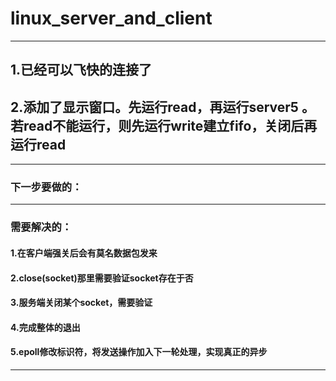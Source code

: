 # linux_server_and_client
------------------------------------------------
##  1.已经可以飞快的连接了
##  2.添加了显示窗口。先运行read，再运行server5 。若read不能运行，则先运行write建立fifo，关闭后再运行read
------------------------------------------------
### 下一步要做的：
------------------------------------------------
### 需要解决的：
####	1.在客户端强关后会有莫名数据包发来
####	2.close(socket)那里需要验证socket存在于否
#### 	3.服务端关闭某个socket，需要验证
####	4.完成整体的退出
####	5.epoll修改标识符，将发送操作加入下一轮处理，实现真正的异步
------------------------------------------------

